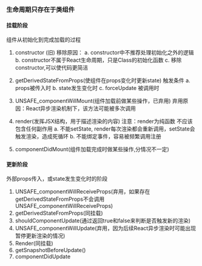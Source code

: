 ### 生命周期只存在于类组件

#### 挂载阶段
 组件从初始化到完成加载的过程
1. constructor  (旧)
    移除原因：
	    a. constructor中不推荐处理初始化之外的逻辑
	    b. constructor不属于React生命周期，只是Class的初始化函数
	    c. 移除constructor,可以使代码更简洁


2. getDerivedStateFromProps(使组件在props变化时更新state)
   触发条件
	   a. props被传入时
	   b. state发生变化时
	   c. forceUpdate 被调用时
3. UNSAFE_componentWillMount(组件加载前做某些操作，已弃用)
   弃用原因：React异步渲染机制下，该方法可能被多次调用

4. render(发挥JSX结构，用于描述渲染的内容)
   注意：render为纯函数 不应该包含任何副作用
	   a. 不能setState, render每次渲染都会重新调用，setState会触发渲染，造成死循环
	   b. 不能绑定事件，容易被频繁调用注册

5. componentDidMount(组件加载完成时做某些操作,分情况不一定)

#### 更新阶段
 外部props传入，或state发生变化时的阶段
 1. UNSAFE_componentWillReceiveProps(弃用，如果存在getDerivedStateFromProps不会调用UNSAFE_componentWillReceiveProps)
 2. getDerivedStateFromProps(同挂载)
 3. shouldComponentUpdate(通过返回true和false来判断是否触发新的渲染)
 4. UNSAFE_componentWillUpdate(弃用，因为后续React异步渲染时可能出现暂停更新渲染的情况)
 5. Render(同挂载)
 6. getSnapshotBeforeUpdate()
 7. componentDidUpdate